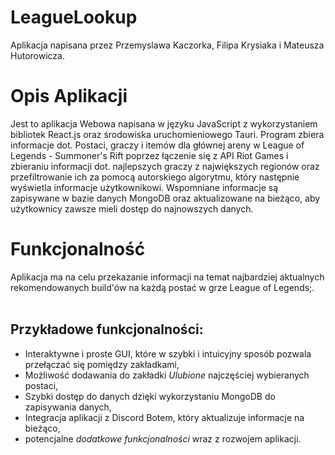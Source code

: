 # LeagueLookup
Aplikacja napisana przez Przemyslawa Kaczorka, Filipa Krysiaka i Mateusza Hutorowicza.

# Opis Aplikacji

Jest to aplikacja Webowa napisana w języku JavaScript z wykorzystaniem bibliotek React.js oraz środowiska uruchomieniowego Tauri. Program zbiera informacje dot. Postaci, graczy i itemów dla głównej areny w League of Legends - Summoner's Rift poprzez łączenie się z API Riot Games i zbieraniu informacji dot. najlepszych graczy z największych regionów oraz przefiltrowanie ich za pomocą autorskiego algorytmu, który następnie wyświetla informacje użytkownikowi. Wspomniane informacje są zapisywane w bazie danych MongoDB oraz aktualizowane na bieżąco, aby użytkownicy zawsze mieli dostęp do najnowszych danych.

# Funkcjonalność

Aplikacja ma na celu przekazanie informacji na temat najbardziej aktualnych rekomendowanych build'ów na każdą postać w grze League of Legends;.
<br />
<br />
<h2>Przykładowe funkcjonalności:</h2>

* Interaktywne i proste GUI, które w szybki i intuicyjny sposób pozwala przełączać się pomiędzy zakładkami,
* Możliwość dodawania do zakładki <i>Ulubione</i> najczęściej wybieranych postaci,
* Szybki dostęp do danych dzięki wykorzystaniu MongoDB do zapisywania danych,
* Integracja aplikacji z Discord Botem, który aktualizuje informacje na bieżąco,
* potencjalne <i>dodatkowe funkcjonalności</i> wraz z rozwojem aplikacji.
